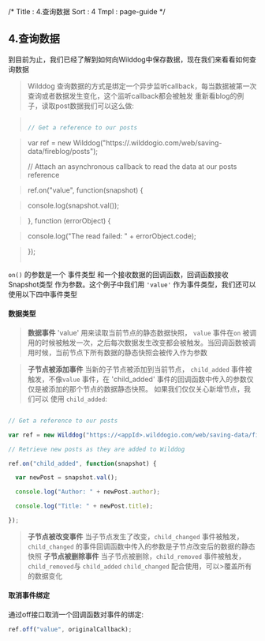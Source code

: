 /*
Title : 4.查询数据
Sort : 4
Tmpl : page-guide
*/


## 4.查询数据

到目前为止，我们已经了解到如何向Wilddog中保存数据，现在我们来看看如何查询数据


> Wilddog 查询数据的方式是绑定一个异步监听callback，每当数据被第一次查询或者数据发生变化，这个监听callback都会被触发
> 重新看blog的例子，读取post数据我们可以这么做:

> ```js
>
> // Get a reference to our posts

> var ref = new Wilddog("https://<appId>.wilddogio.com/web/saving-data/fireblog/posts");
>
> // Attach an asynchronous callback to read the data at our posts reference

> ref.on("value", function(snapshot) {

>   console.log(snapshot.val());

> }, function (errorObject) {

>   console.log("The read failed: " + errorObject.code);

> });
>
> ```


`on()` 的参数是一个 事件类型 和一个接收数据的回调函数，回调函数接收 Snapshot类型 作为参数。这个例子中我们用 `'value'` 作为事件类型，我们还可以使用以下四中事件类型

#### 数据类型

> **数据事件**
> 'value' 用来读取当前节点的静态数据快照， `value` 事件在`on` 被调用的时候被触发一次，之后每次数据发生改变都会被触发。当回调函数被调用时候，当前节点下所有数据的静态快照会被传入作为参数


> **子节点被添加事件**
> 当新的子节点被添加到当前节点， `child_added` 事件被触发，不像`value` 事件，在 'child_added' 事件的回调函数中传入的参数仅仅是被添加的那个节点的数据静态快照。
>如果我们仅仅关心新增节点，我们可以 使用 `child_added`:

```js

// Get a reference to our posts

var ref = new Wilddog("https://<appId>.wilddogio.com/web/saving-data/fireblog/posts");

// Retrieve new posts as they are added to Wilddog

ref.on("child_added", function(snapshot) {

  var newPost = snapshot.val();

  console.log("Author: " + newPost.author);

  console.log("Title: " + newPost.title);

});

```

> **子节点被改变事件**
> 当子节点发生了改变，`child_changed`  事件被触发， `child_changed` 的事件回调函数中传入的参数是子节点改变后的数据的静态快照
> **子节点被删除事件**
> 当子节点被删除，`child_removed` 事件被触发， `child_removed`与 `child_added` `child_changed` 配合使用，可以>覆盖所有的数据变化

#### 取消事件绑定

通过off接口取消一个回调函数对事件的绑定:
```js
ref.off("value", originalCallback);
```


